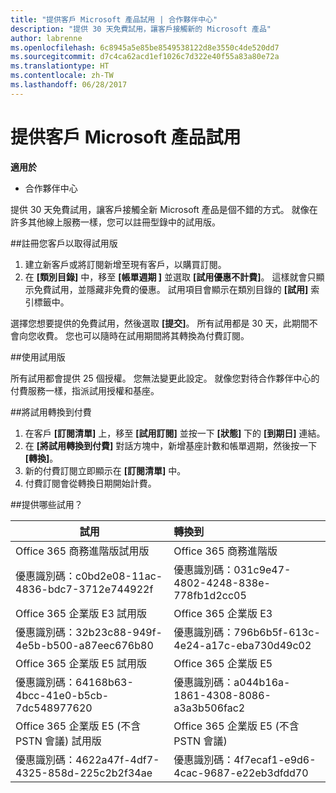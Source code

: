 ```yaml
---
title: "提供客戶 Microsoft 產品試用 | 合作夥伴中心"
description: "提供 30 天免費試用，讓客戶接觸新的 Microsoft 產品"
author: labrenne
ms.openlocfilehash: 6c8945a5e85be8549538122d8e3550c4de520dd7
ms.sourcegitcommit: d7c4ca62acd1ef1026c7d322e40f55a83a80e72a
ms.translationtype: HT
ms.contentlocale: zh-TW
ms.lasthandoff: 06/28/2017
---
```

# <a name="offer-customers-trials-of-microsoft-products"></a>提供客戶 Microsoft 產品試用

**適用於**

-  合作夥伴中心

提供 30 天免費試用，讓客戶接觸全新 Microsoft 產品是個不錯的方式。 就像在許多其他線上服務一樣，您可以註冊型錄中的試用版。  

##<a name="sign-your-customer-up-for-a-trial"></a>註冊您客戶以取得試用版

1.  建立新客戶或將訂閱新增至現有客戶，以購買訂閱。 
2.  在 **\[類別目錄\]** 中，移至 **\[帳單週期 \]** 並選取 **\[試用優惠不計費\]**。 這樣就會只顯示免費試用，並隱藏非免費的優惠。 試用項目會顯示在類別目錄的 **\[試用\]** 索引標籤中。

選擇您想要提供的免費試用，然後選取 **\[提交\]**。 所有試用都是 30 天，此期間不會向您收費。 您也可以隨時在試用期間將其轉換為付費訂閱。

##<a name="using-the-trial"></a>使用試用版

所有試用都會提供 25 個授權。 您無法變更此設定。 就像您對待合作夥伴中心的付費服務一樣，指派試用授權和基座。 

##<a name="converting-trial-to-paid"></a>將試用轉換到付費

1.  在客戶 **\[訂閱清單\]** 上，移至 **\[試用訂閱\]** 並按一下 **\[狀態\]** 下的 **[到期日]** 連結。
2.  在 **\[將試用轉換到付費\]** 對話方塊中，新增基座計數和帳單週期，然後按一下 **\[轉換\]**。
3.  新的付費訂閱立即顯示在 **\[訂閱清單\]** 中。
4.  付費訂閱會從轉換日期開始計費。

##<a name="which-trials-are-offered"></a>提供哪些試用？

|**試用**      |**轉換到**      |
|--------------|:------------------|
|Office 365 商務進階版試用版               |Office 365 商務進階版|
|優惠識別碼：c0bd2e08-11ac-4836-bdc7-3712e744922f  | 優惠識別碼：031c9e47-4802-4248-838e-778fb1d2cc05|
|Office 365 企業版 E3 試用版|                 Office 365 企業版 E3|
|優惠識別碼：32b23c88-949f-4e5b-b500-a87eec676b80   |優惠識別碼：796b6b5f-613c-4e24-a17c-eba730d49c02|
|Office 365 企業版 E5 試用版                   |Office 365 企業版 E5|
|優惠識別碼：64168b63-4bcc-41e0-b5cb-7dc548977620     |優惠識別碼：a044b16a-1861-4308-8086-a3a3b506fac2|
|Office 365 企業版 E5 (不含 PSTN 會議) 試用版 |Office 365 企業版 E5 (不含 PSTN 會議)|
|優惠識別碼：4622a47f-4df7-4325-858d-225c2b2f34ae  |優惠識別碼：4f7ecaf1-e9d6-4cac-9687-e22eb3dfdd70|






